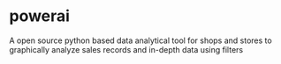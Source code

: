 # powerai
A open source python based data analytical tool for shops and stores to graphically analyze sales records and in-depth data using filters
